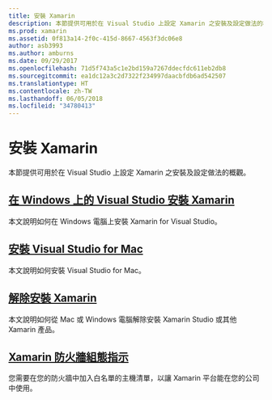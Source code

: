 ```yaml
---
title: 安裝 Xamarin
description: 本節提供可用於在 Visual Studio 上設定 Xamarin 之安裝及設定做法的概觀。
ms.prod: xamarin
ms.assetid: 0f813a14-2f0c-415d-8667-4563f3dc06e8
author: asb3993
ms.author: amburns
ms.date: 09/29/2017
ms.openlocfilehash: 71d5f743a5c1e2bd159a7267ddecfdc611eb2db8
ms.sourcegitcommit: ea1dc12a3c2d7322f234997daacbfdb6ad542507
ms.translationtype: HT
ms.contentlocale: zh-TW
ms.lasthandoff: 06/05/2018
ms.locfileid: "34780413"
---
```

# <a name="installing-xamarin"></a>安裝 Xamarin

本節提供可用於在 Visual Studio 上設定 Xamarin 之安裝及設定做法的概觀。

##  <a name="installing-xamarin-in-visual-studio-on-windowscross-platformget-startedinstallationwindowsmd"></a>[在 Windows 上的 Visual Studio 安裝 Xamarin](~/cross-platform/get-started/installation/windows.md)

本文說明如何在 Windows 電腦上安裝 Xamarin for Visual Studio。

##  <a name="installing-visual-studio-for-macvisualstudiomacinstallation"></a>[安裝 Visual Studio for Mac](/visualstudio/mac/installation/)

本文說明如何安裝 Visual Studio for Mac。

##  <a name="uninstalling-xamarincross-platformget-startedinstallationuninstalling-xamarinmd"></a>[解除安裝 Xamarin](~/cross-platform/get-started/installation/uninstalling-xamarin.md)

本文說明如何從 Mac 或 Windows 電腦解除安裝 Xamarin Studio 或其他 Xamarin 產品。

##  <a name="xamarin-firewall-configuration-instructionsfirewallmd"></a>[Xamarin 防火牆組態指示](firewall.md)

您需要在您的防火牆中加入白名單的主機清單，以讓 Xamarin 平台能在您的公司中使用。
